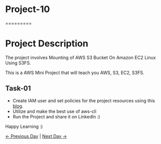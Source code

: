 # Project-10

=========

# Project Description

The project involves Mounting of AWS S3 Bucket On Amazon EC2 Linux Using S3FS.

This is a AWS Mini Project that will teach you AWS, S3, EC2, S3FS.

## Task-01

- Create IAM user and set policies for the project resources using this [blog](https://medium.com/@chetxn/project-8-devops-implementation-8300b9ed1f2).
- Utilize and make the best use of aws-cli
- Run the Project and share it on LinkedIn :)

Happy Learning :)

[← Previous Day](../day88/README.md) | [Next Day →](../day90/README.md)

